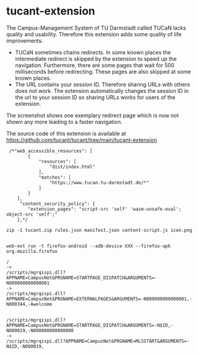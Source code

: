 # tucant-extension

The Campus-Management System of TU Darmstadt called TUCaN lacks quality and usability. Therefore this extension adds some quality of life improvements.

* TUCaN sometimes chains redirects. In some known places the intermediate redirect is skipped by the extension to speed up the navigation. Furthermore, there are some pages that wait for 500 milliseconds before redirecting. These pages are also skipped at some known places.
* The URL contains your session ID. Therefore sharing URLs with others does not work. The extension automatically changes the session ID in the url to your session ID so sharing URLs works for users of the extension.

The screenshot shows one exemplary redirect page which is now not shown any more leading to a faster navigation.

The source code of this extension is available at https://github.com/tucant/tucant/tree/main/tucant-extension

```
 /*"web_accessible_resources": [
        {
            "resources": [
                "dist/index.html"
            ],
            "matches": [
                "https://www.tucan.tu-darmstadt.de/*"
            ]
        }
    ],
     "content_security_policy": {
        "extension_pages": "script-src 'self' 'wasm-unsafe-eval'; object-src 'self';"
    },*/

zip -1 tucant.zip rules.json manifest.json content-script.js icon.png


web-ext run -t firefox-android --adb-device XXX --firefox-apk org.mozilla.firefox

/
->
/scripts/mgrqispi.dll?APPNAME=CampusNet&PRGNAME=STARTPAGE_DISPATCH&ARGUMENTS=-N000000000000001
-> 
/scripts/mgrqispi.dll?APPNAME=CampusNet&PRGNAME=EXTERNALPAGES&ARGUMENTS=-N000000000000001,-N000344,-Awelcome


/scripts/mgrqispi.dll?APPNAME=CampusNet&PRGNAME=STARTPAGE_DISPATCH&ARGUMENTS=-N$ID,-N000019,-N000000000000000
->
/scripts/mgrqispi.dll?APPNAME=CampusNet&PRGNAME=MLSSTART&ARGUMENTS=-N$ID,-N000019,
```